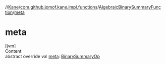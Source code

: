 //[Kane](../../index.md)/[com.github.jomof.kane.impl.functions](../index.md)/[AlgebraicBinarySummaryFunction](index.md)/[meta](meta.md)



# meta  
[jvm]  
Content  
abstract override val [meta](meta.md): [BinarySummaryOp](../../com.github.jomof.kane.impl/-binary-summary-op/index.md)  



